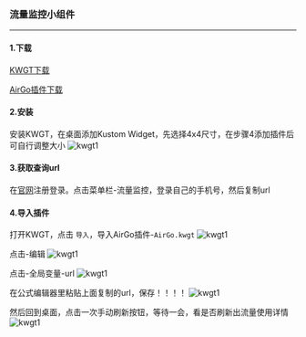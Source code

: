 ### 流量监控小组件
---
#### 1.下载
[KWGT下载](https://www.123pan.com/s/oIT9-qhyxH.html)

[AirGo插件下载](https://www.123pan.com/s/oIT9-hHyxH.html)

#### 2.安装
安装KWGT，在桌面添加Kustom Widget，先选择4x4尺寸，在步骤4添加插件后可自行调整大小
![kwgt1](/public/kwgt1.jpg)

#### 3.获取查询url
在[官网](https://airgoo.link)注册登录。点击菜单栏-流量监控，登录自己的手机号，然后复制url

#### 4.导入插件
打开KWGT，点击 `导入`，导入AirGo插件-`AirGo.kwgt`
![kwgt1](/public/kwgt2.jpg)

点击-编辑
![kwgt1](/public/kwgt3.jpg)

点击-全局变量-url
![kwgt1](/public/kwgt4.jpg)

在公式编辑器里粘贴上面复制的url，保存！！！！
![kwgt1](/public/kwgt5.jpg)

然后回到桌面，点击一次手动刷新按钮，等待一会，看是否刷新出流量使用详情
![kwgt1](/public/kwgt6.jpg)

